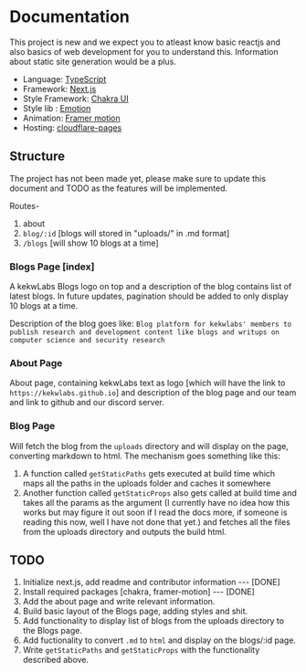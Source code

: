 # Documentation

This project is new and we expect you to atleast know basic reactjs and also basics of web development for you to understand this. Information about static site generation would be a plus.

- Language: [TypeScript](https://www.typescriptlang.org/)
- Framework: [Next.js](https://nextjs.org/docs)
- Style Framework: [Chakra UI](https://chakra-ui.com/)
- Style lib : [Emotion](https://emotion.sh/docs/introduction)
- Animation: [Framer motion](https://www.framer.com/motion/)
- Hosting: [cloudflare-pages](https://pages.dev)

## Structure

The project has not been made yet, please make sure to update this document and TODO as the features will be implemented.

Routes-

1. about
2. `blog/:id` [blogs will stored in "uploads/" in .md format]
3. `/blogs` [will show 10 blogs at a time]

### Blogs Page [index]

A kekwLabs Blogs logo on top and a description of the blog contains list of latest blogs. In future updates, pagination should be added to only display 10 blogs at a time.

Description of the blog goes like: `Blog platform for kekwlabs' members to publish research and development content like blogs and writups on computer science and security research`

### About Page

About page, containing kekwLabs text as logo [which will have the link to `https://kekwlabs.github.io`] and description of the blog page and our team and link to github and our discord server.

### Blog Page

Will fetch the blog from the `uploads` directory and will display on the page, converting markdown to html. The mechanism goes something like this:

1. A function called `getStaticPaths` gets executed at build time which maps all the paths in the uploads folder and caches it somewhere
2. Another function called `getStaticProps` also gets called at build time and takes all the params as the argument (I currently have no idea how this works but may figure it out soon if I read the docs more, if someone is reading this now, well I have not done that yet.) and fetches all the files from the uploads directory and outputs the build html.

## TODO
1. Initialize next.js, add readme and contributor information --- [DONE]
2. Install required packages [chakra, framer-motion] --- [DONE]
3. Add the about page and write relevant information. 
4. Build basic layout of the Blogs page, adding styles and shit.
5. Add functionality to display list of blogs from the uploads directory to the Blogs page.
6. Add fuctionality to convert `.md` to `html` and display on the blogs/:id page.
7. Write `getStaticPaths` and `getStaticProps` with the functionality described above.

